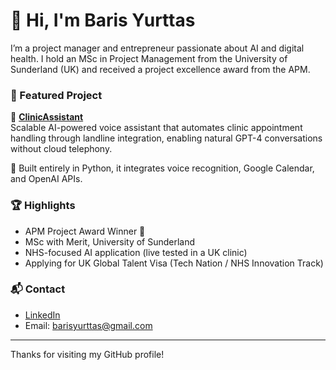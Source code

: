 # 👋 Hi, I'm Baris Yurttas

I’m a project manager and entrepreneur passionate about AI and digital health. I hold an MSc in Project Management from the University of Sunderland (UK) and received a project excellence award from the APM.

### 🚀 Featured Project

🔹 **[ClinicAssistant](https://github.com/bar-rr/ClinicAssistant-)**  
Scalable AI-powered voice assistant that automates clinic appointment handling through landline integration, enabling natural GPT-4 conversations without cloud telephony.

🔹 Built entirely in Python, it integrates voice recognition, Google Calendar, and OpenAI APIs.

### 🏆 Highlights
- APM Project Award Winner 🏅
- MSc with Merit, University of Sunderland
- NHS-focused AI application (live tested in a UK clinic)
- Applying for UK Global Talent Visa (Tech Nation / NHS Innovation Track)

### 📬 Contact
- [LinkedIn](https://www.linkedin.com/in/baris-yurttas)
- Email: barisyurttas@gmail.com

---

Thanks for visiting my GitHub profile!
